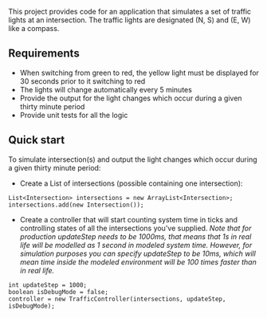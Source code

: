 This project provides code for an application that simulates a set of traffic lights at
an intersection. The traffic lights are designated (N, S) and (E, W) like a compass.

## Requirements

* When switching from green to red, the yellow light must be displayed for 30 seconds prior to
it switching to red
* The lights will change automatically every 5 minutes
* Provide the output for the light changes which occur during a given thirty minute period
* Provide unit tests for all the logic

## Quick start
To simulate intersection(s) and output the light changes which occur during a given thirty minute period:
* Create a List of intersections (possible containing one intersection):

```
List<Intersection> intersections = new ArrayList<Intersection>;
intersections.add(new Intersection());
```
* Create a controller that will start counting system time in ticks and controlling states of all the intersections you've supplied. _Note that for production updateStep needs to be 1000ms, that means that 1s in real life will be modelled as 1 second in modeled system time. However, for simulation purposes you can specify updateStep to be 10ms, which will mean time inside the modeled environment will be 100 times faster than in real life._
```
int updateStep = 1000;
boolean isDebugMode = false;
controller = new TrafficController(intersections, updateStep, isDebugMode);
```